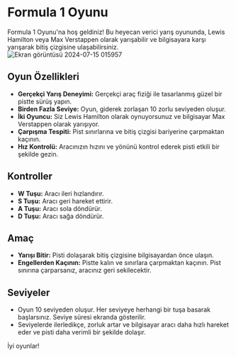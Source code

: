 # Formula 1 Oyunu

Formula 1 Oyunu'na hoş geldiniz! Bu heyecan verici yarış oyununda, Lewis Hamilton veya Max Verstappen olarak yarışabilir ve bilgisayara karşı yarışarak bitiş çizgisine ulaşabilirsiniz.
![Ekran görüntüsü 2024-07-15 015957](https://github.com/user-attachments/assets/d8276bad-3141-4345-9737-d740ffd50708)


## Oyun Özellikleri

- **Gerçekçi Yarış Deneyimi:** Gerçekçi araç fiziği ile tasarlanmış güzel bir pistte sürüş yapın.
- **Birden Fazla Seviye:** Oyun, giderek zorlaşan 10 zorlu seviyeden oluşur.
- **İki Oyuncu:** Siz Lewis Hamilton olarak oynuyorsunuz ve bilgisayar Max Verstappen olarak yarışıyor.
- **Çarpışma Tespiti:** Pist sınırlarına ve bitiş çizgisi bariyerine çarpmaktan kaçının.
- **Hız Kontrolü:** Aracınızın hızını ve yönünü kontrol ederek pisti etkili bir şekilde gezin.

## Kontroller

- **W Tuşu:** Aracı ileri hızlandırır.
- **S Tuşu:** Aracı geri hareket ettirir.
- **A Tuşu:** Aracı sola döndürür.
- **D Tuşu:** Aracı sağa döndürür.

## Amaç

- **Yarışı Bitir:** Pisti dolaşarak bitiş çizgisine bilgisayardan önce ulaşın.
- **Engellerden Kaçının:** Pistte kalın ve sınırlara çarpmaktan kaçının. Pist sınırına çarparsanız, aracınız geri sekilecektir.

## Seviyeler

- Oyun 10 seviyeden oluşur. Her seviyeye herhangi bir tuşa basarak başlarsınız. Seviye süresi ekranda gösterilir.
- Seviyelerde ilerledikçe, zorluk artar ve bilgisayar aracı daha hızlı hareket eder ve pisti daha verimli bir şekilde dolaşır.

İyi oyunlar!
